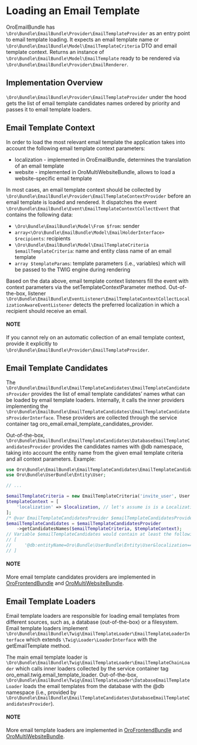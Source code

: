 <a id="bundle-docs-platform-email-bundle-templates-loading"></a>

# Loading an Email Template

OroEmailBundle has `\Oro\Bundle\EmailBundle\Provider\EmailTemplateProvider` as an entry point to email template loading. It expects an email template name or `\Oro\Bundle\EmailBundle\Model\EmailTemplateCriteria` DTO and email template context. Returns an instance of `\Oro\Bundle\EmailBundle\Model\EmailTemplate` ready to be rendered via `\Oro\Bundle\EmailBundle\Provider\EmailRenderer`.

## Implementation Overview

`\Oro\Bundle\EmailBundle\Provider\EmailTemplateProvider` under the hood gets the list of email template candidates names ordered by priority and passes it to email template loaders.

## Email Template Context

In order to load the most relevant email template the application takes into account the following email template context parameters:

- localization - implemented in OroEmailBundle, determines the translation of an email template
- website - implemented in OroMultiWebsiteBundle, allows to load a website-specific email template

In most cases, an email template context should be collected by `\Oro\Bundle\EmailBundle\Provider\EmailTemplateContextProvider` before an email template is loaded and rendered. It dispatches the event `\Oro\Bundle\EmailBundle\Event\EmailTemplateContextCollectEvent` that contains the following data:

- `\Oro\Bundle\EmailBundle\Model\From $from`: sender
- `array<\Oro\Bundle\EmailBundle\Model\EmailHolderInterface> $recipients`: recipients
- `\Oro\Bundle\EmailBundle\Model\EmailTemplateCriteria $emailTemplateCriteria`: name and entity class name of an email template
- `array $templateParams`: template parameters (i.e., variables) which will be passed to the TWIG engine during rendering

Based on the data above, email template context listeners fill the event with context parameters via the setTemplateContextParameter method. Out-of-the-box,  listener `\Oro\Bundle\EmailBundle\EventListener\EmailTemplateContextCollectLocalizationAwareEventListener` detects the preferred localization in which a recipient should receive an email.

#### NOTE
If you cannot rely on an automatic collection of an email template context, provide it explicitly to `\Oro\Bundle\EmailBundle\Provider\EmailTemplateProvider`.

## Email Template Candidates

The `\Oro\Bundle\EmailBundle\EmailTemplateCandidates\EmailTemplateCandidatesProvider` provides the list of email template candidates’ names wthat can be loaded by email template loaders. Internally, it calls the inner providers implementing the `\Oro\Bundle\EmailBundle\EmailTemplateCandidates\EmailTemplateCandidatesProviderInterface`. These providers are collected through the service container tag oro_email.email_template_candidates_provider.

Out-of-the-box, `\Oro\Bundle\EmailBundle\EmailTemplateCandidates\DatabaseEmailTemplateCandidatesProvider` provides the candidates names with @db namespace, taking into account the entity name from the given email template criteria and all context parameters. Example:

```php
use Oro\Bundle\EmailBundle\EmailTemplateCandidates\EmailTemplateCandidatesProvider;
use Oro\Bundle\UserBundle\Entity\User;

// ...

$emailTemplateCriteria = new EmailTemplateCriteria('invite_user', User::class);
$templateContext = [
    'localization' => $localization, // let's assume is is a Localization entity with id 42
];
/* @var EmailTemplateCandidatesProvider $emailTemplateCandidatesProvider */
$emailTemplateCandidates = $emailTemplateCandidatesProvider
    ->getCandidatesNames($emailTemplateCriteria, $templateContext);
// Variable $emailTemplateCandidates would contain at least the following:
// [
//     '@db:entityName=Oro\Bundle\UserBundle\Entity\User&localization=42/invite_user',
// ]
```

#### NOTE
More email template candidates providers are implemented in [OroFrontendBundle](../../commerce/FrontendBundle/email-templates.md#bundle-docs-commerce-customer-portal-frontend-bundle-email-templates) and [OroMultiWebsiteBundle](email-templates.md#bundle-docs-platform-email-bundle-template).

## Email Template Loaders

Email template loaders are responsible for loading email templates from different sources, such as, a database (out-of-the-box) or a filesystem. Email template loaders implement `\Oro\Bundle\EmailBundle\Twig\EmailTemplateLoader\EmailTemplateLoaderInterface` which extends `\Twig\Loader\LoaderInterface` with the getEmailTemplate method.

The main email template loader is `\Oro\Bundle\EmailBundle\Twig\EmailTemplateLoader\EmailTemplateChainLoader` which calls inner loaders collected by the service container tag oro_email.twig.email_template_loader. Out-of-the-box, `\Oro\Bundle\EmailBundle\Twig\EmailTemplateLoader\DatabaseEmailTemplateLoader` loads the email templates  from the database with the @db namespace (i.e., provided by `\Oro\Bundle\EmailBundle\EmailTemplateCandidates\DatabaseEmailTemplateCandidatesProvider`).

#### NOTE
More email template loaders are implemented in [OroFrontendBundle](../../commerce/FrontendBundle/email-templates.md#bundle-docs-commerce-customer-portal-frontend-bundle-email-templates) and [OroMultiWebsiteBundle](../../commerce/MultiWebsiteBundle/email-templates.md#bundle-docs-commerce-multi-website-bundle-email-templates).

<!-- Frontend -->
